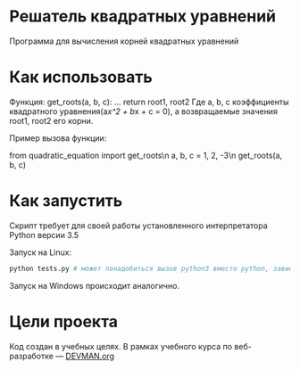 # Решатель квадратных уравнений

Программа для вычисления корней квадратных уравнений

# Как использовать

Функция: get_roots(a, b, c): 
            ...
            return root1, root2
Где a, b, c коэффициенты квадратного уравнения(a*x^2 + b*x + c = 0), а возвращаемые значения root1, root2 его корни.

Пример вызова функции:

from quadratic_equation import get_roots\n
a, b, c = 1, 2, -3\n
get_roots(a, b, c)

# Как запустить

Скрипт требует для своей работы установленного интерпретатора Python версии 3.5

Запуск на Linux:

```bash
python tests.py # может понадобиться вызов python3 вместо python, зависит от настроек операционной системы
```

Запуск на Windows происходит аналогично.

# Цели проекта

Код создан в учебных целях. В рамках учебного курса по веб-разработке ― [DEVMAN.org](https://devman.org)
